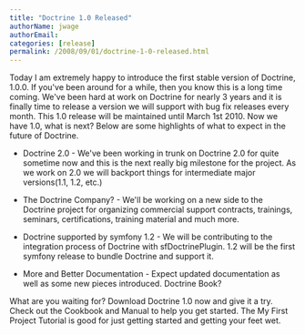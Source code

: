 ```yaml
---
title: "Doctrine 1.0 Released"
authorName: jwage
authorEmail:
categories: [release]
permalink: /2008/09/01/doctrine-1-0-released.html
---
```

<p>

Today I am extremely happy to introduce the first stable version of
Doctrine, 1.0.0. If you've been around for a while, then you know this
is a long time coming. We've been hard at work on Doctrine for nearly 3
years and it is finally time to release a version we will support with
bug fix releases every month. This 1.0 release will be maintained until
March 1st 2010. Now we have 1.0, what is next? Below are some highlights
of what to expect in the future of Doctrine.

</p><ul><li>

Doctrine 2.0 - We've been working in trunk on Doctrine 2.0 for quite
sometime now and this is the next really big milestone for the project.
As we work on 2.0 we will backport things for intermediate major
versions(1.1, 1.2, etc.)

</li><li>

The Doctrine Company? - We'll be working on a new side to the Doctrine
project for organizing commercial support contracts, trainings,
seminars, certifications, training material and much more.

</li><li>

Doctrine supported by symfony 1.2 - We will be contributing to the
integration process of Doctrine with sfDoctrinePlugin. 1.2 will be the
first symfony release to bundle Doctrine and support it.

</li><li>

More and Better Documentation - Expect updated documentation as well as
some new pieces introduced. Doctrine Book?

</li></ul><p>

What are you waiting for? Download Doctrine 1.0 now and give it a try.
Check out the Cookbook and Manual to help you get started. The My First
Project Tutorial is good for just getting started and getting your feet
wet.

</p>


